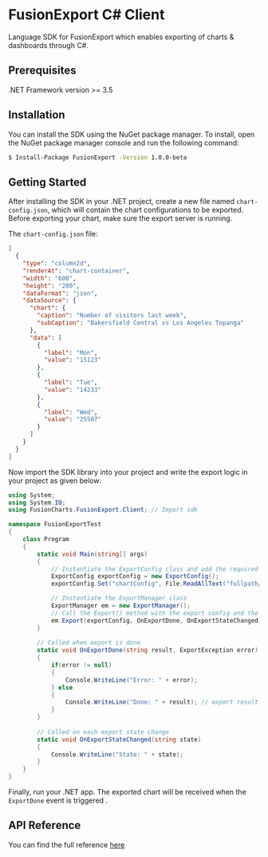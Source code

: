 # FusionExport C# Client

Language SDK for FusionExport which enables exporting of charts & dashboards through C#.

## Prerequisites

.NET Framework version >= 3.5

## Installation

You can install the SDK using the NuGet package manager. To install, open the NuGet package manager console and
run the following command:

```sh
$ Install-Package FusionExport -Version 1.0.0-beta
```

## Getting Started

After installing the SDK in your .NET project, create a new file named `chart-config.json`, 
which will contain the chart configurations to be exported. Before exporting your chart, make sure the export server is running.

The `chart-config.json` file:

```json
[
  {
    "type": "column2d",
    "renderAt": "chart-container",
    "width": "600",
    "height": "200",
    "dataFormat": "json",
    "dataSource": {
      "chart": {
        "caption": "Number of visitors last week",
        "subCaption": "Bakersfield Central vs Los Angeles Topanga"
      },
      "data": [
        {
          "label": "Mon",
          "value": "15123"
        },
        {
          "label": "Tue",
          "value": "14233"
        },
        {
          "label": "Wed",
          "value": "25507"
        }
      ]
    }
  }
]
```

Now import the SDK library into your project and write the export logic in your project as given below:

```csharp
using System;
using System.IO;
using FusionCharts.FusionExport.Client; // Import sdk

namespace FusionExportTest
{
    class Program
    {
        static void Main(string[] args)
        {
            // Instantiate the ExportConfig class and add the required configurations
            ExportConfig exportConfig = new ExportConfig();
            exportConfig.Set("chartConfig", File.ReadAllText("fullpath/of/chart-config.json"));

            // Instantiate the ExportManager class
            ExportManager em = new ExportManager();
            // Call the Export() method with the export config and the respective callbacks
            em.Export(exportConfig, OnExportDone, OnExportStateChanged);
        }
        
        // Called when export is done
        static void OnExportDone(string result, ExportException error)
        {
            if(error != null)
            {
                Console.WriteLine("Error: " + error);
            } else
            {   
                Console.WriteLine("Done: " + result); // export result
            }
        }
        
        // Called on each export state change
        static void OnExportStateChanged(string state)
        {
            Console.WriteLine("State: " + state);
        }
    }
}

```

Finally, run your .NET app. The exported chart will be received when the `ExportDone` event is triggered .

## API Reference

You can find the full reference [here](https://www.fusioncharts.com/dev/exporting-charts/using-fusionexport/sdk-api-reference/c-sharp.html)